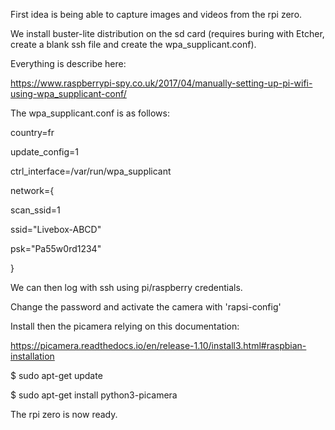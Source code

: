 First idea is being able to capture images and videos from the rpi zero.

We install buster-lite distribution on the sd card (requires buring with Etcher, create a blank ssh file and create the wpa_supplicant.conf).

Everything is describe here:

https://www.raspberrypi-spy.co.uk/2017/04/manually-setting-up-pi-wifi-using-wpa_supplicant-conf/

The wpa_supplicant.conf is as follows:

country=fr

update_config=1

ctrl_interface=/var/run/wpa_supplicant

network={

 scan_ssid=1
 
 ssid="Livebox-ABCD"
 
 psk="Pa55w0rd1234"
 
}


We can then log with ssh using pi/raspberry credentials.

Change the password and activate the camera with 'rapsi-config'

Install then the picamera relying on this documentation:

https://picamera.readthedocs.io/en/release-1.10/install3.html#raspbian-installation


$ sudo apt-get update

$ sudo apt-get install python3-picamera


The rpi zero is now ready.


